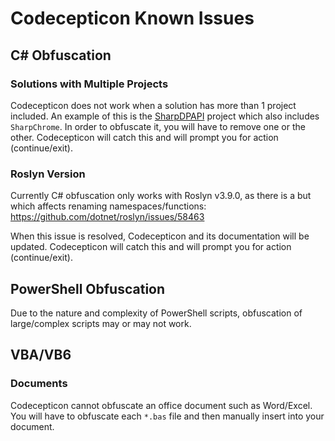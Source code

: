 # Codecepticon Known Issues

## C# Obfuscation

### Solutions with Multiple Projects

Codecepticon does not work when a solution has more than 1 project included. An example of this is the [SharpDPAPI](https://github.com/GhostPack/SharpDPAPI) project which also includes `SharpChrome`. In order to obfuscate it, you will have to remove one or the other. Codecepticon will catch this and will prompt you for action (continue/exit).

### Roslyn Version

Currently C# obfuscation only works with Roslyn v3.9.0, as there is a but which affects renaming namespaces/functions: https://github.com/dotnet/roslyn/issues/58463

When this issue is resolved, Codecepticon and its documentation will be updated. Codecepticon will catch this and will prompt you for action (continue/exit).

## PowerShell Obfuscation

Due to the nature and complexity of PowerShell scripts, obfuscation of large/complex scripts may or may not work.

## VBA/VB6

### Documents

Codecepticon cannot obfuscate an office document such as Word/Excel. You will have to obfuscate each `*.bas` file and then manually insert into your document.